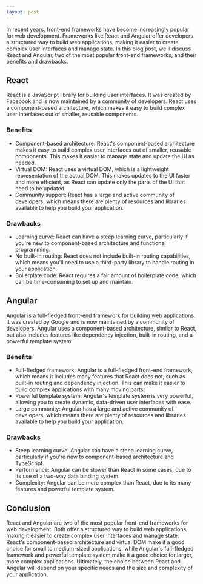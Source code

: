 ```yaml
---
layout: post
---
```

In recent years, front-end frameworks have become increasingly popular for web development. Frameworks like React and Angular offer developers a structured way to build web applications, making it easier to create complex user interfaces and manage state. In this blog post, we'll discuss React and Angular, two of the most popular front-end frameworks, and their benefits and drawbacks.

## React

React is a JavaScript library for building user interfaces. It was created by Facebook and is now maintained by a community of developers. React uses a component-based architecture, which makes it easy to build complex user interfaces out of smaller, reusable components.

### Benefits

- Component-based architecture: React's component-based architecture makes it easy to build complex user interfaces out of smaller, reusable components. This makes it easier to manage state and update the UI as needed.
- Virtual DOM: React uses a virtual DOM, which is a lightweight representation of the actual DOM. This makes updates to the UI faster and more efficient, as React can update only the parts of the UI that need to be updated.
- Community support: React has a large and active community of developers, which means there are plenty of resources and libraries available to help you build your application.

### Drawbacks

- Learning curve: React can have a steep learning curve, particularly if you're new to component-based architecture and functional programming.
- No built-in routing: React does not include built-in routing capabilities, which means you'll need to use a third-party library to handle routing in your application.
- Boilerplate code: React requires a fair amount of boilerplate code, which can be time-consuming to set up and maintain.

## Angular

Angular is a full-fledged front-end framework for building web applications. It was created by Google and is now maintained by a community of developers. Angular uses a component-based architecture, similar to React, but also includes features like dependency injection, built-in routing, and a powerful template system.

### Benefits

- Full-fledged framework: Angular is a full-fledged front-end framework, which means it includes many features that React does not, such as built-in routing and dependency injection. This can make it easier to build complex applications with many moving parts.
- Powerful template system: Angular's template system is very powerful, allowing you to create dynamic, data-driven user interfaces with ease.
- Large community: Angular has a large and active community of developers, which means there are plenty of resources and libraries available to help you build your application.

### Drawbacks

- Steep learning curve: Angular can have a steep learning curve, particularly if you're new to component-based architecture and TypeScript.
- Performance: Angular can be slower than React in some cases, due to its use of a two-way data binding system.
- Complexity: Angular can be more complex than React, due to its many features and powerful template system.

## Conclusion

React and Angular are two of the most popular front-end frameworks for web development. Both offer a structured way to build web applications, making it easier to create complex user interfaces and manage state. React's component-based architecture and virtual DOM make it a good choice for small to medium-sized applications, while Angular's full-fledged framework and powerful template system make it a good choice for larger, more complex applications. Ultimately, the choice between React and Angular will depend on your specific needs and the size and complexity of your application.